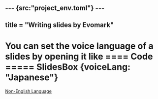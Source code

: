 --- {src:"project_env.toml"} ---
---
title = "Writing slides by Evomark"
---




You can set the voice language of a slides by opening it like
==== Code
===== SlidesBox {voiceLang: "Japanese"}
====

[Non-English Language](voice-language)